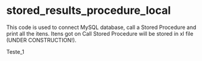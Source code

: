# stored_results_procedure_local
This code is used to connect MySQL database, call a Stored Procedure and print all the itens.
Itens got on Call Stored Procedure will be stored in xl file (UNDER CONSTRUCTION!).

Teste_1
